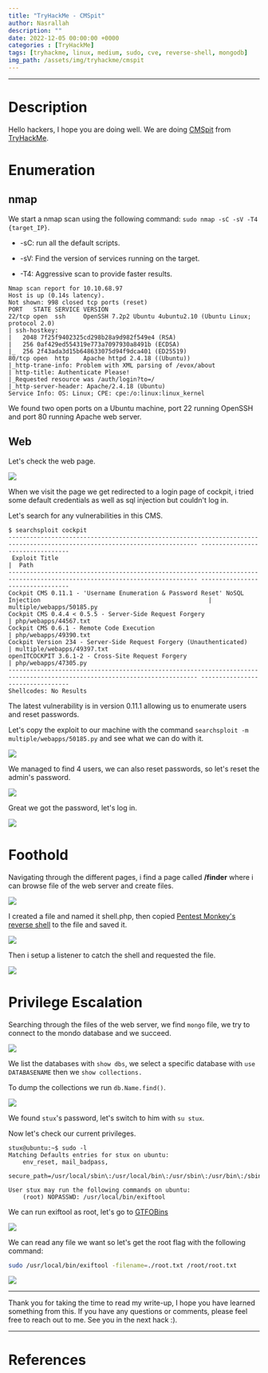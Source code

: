 ```yaml
---
title: "TryHackMe - CMSpit"
author: Nasrallah
description: ""
date: 2022-12-05 00:00:00 +0000
categories : [TryHackMe]
tags: [tryhackme, linux, medium, sudo, cve, reverse-shell, mongodb]
img_path: /assets/img/tryhackme/cmspit
---
```


<div align="center"> <script src="https://tryhackme.com/badge/367641"></script> </div>

---


# **Description**

Hello hackers, I hope you are doing well. We are doing [CMSpit](https://tryhackme.com/room/cmspit) from [TryHackMe](https://tryhackme.com).

# **Enumeration**

## nmap

We start a nmap scan using the following command: `sudo nmap -sC -sV -T4 {target_IP}`.

- -sC: run all the default scripts.

- -sV: Find the version of services running on the target.

- -T4: Aggressive scan to provide faster results.

```terminal
Nmap scan report for 10.10.68.97
Host is up (0.14s latency).
Not shown: 998 closed tcp ports (reset)
PORT   STATE SERVICE VERSION
22/tcp open  ssh     OpenSSH 7.2p2 Ubuntu 4ubuntu2.10 (Ubuntu Linux; protocol 2.0)
| ssh-hostkey: 
|   2048 7f25f9402325cd298b28a9d982f549e4 (RSA)
|   256 0af429ed554319e773a7097930a8491b (ECDSA)
|_  256 2f43ada3d15b648633075d94f9dca401 (ED25519)
80/tcp open  http    Apache httpd 2.4.18 ((Ubuntu))
|_http-trane-info: Problem with XML parsing of /evox/about
| http-title: Authenticate Please!
|_Requested resource was /auth/login?to=/
|_http-server-header: Apache/2.4.18 (Ubuntu)
Service Info: OS: Linux; CPE: cpe:/o:linux:linux_kernel
```

We found two open ports on a Ubuntu machine, port 22 running OpenSSH and port 80 running Apache web server.

## Web

Let's check the web page.

![](1.png)

When we visit the page we get redirected to a login page of cockpit, i tried some default credentials as well as sql injection but couldn't log in.

Let's search for any vulnerabilities in this CMS.

```terminal
$ searchsploit cockpit
--------------------------------------------------------------------------------------------------------------------------- ---------------------------------
 Exploit Title                                                                                                             |  Path
--------------------------------------------------------------------------------------------------------------------------- ---------------------------------
Cockpit CMS 0.11.1 - 'Username Enumeration & Password Reset' NoSQL Injection                                               | multiple/webapps/50185.py
Cockpit CMS 0.4.4 < 0.5.5 - Server-Side Request Forgery                                                                    | php/webapps/44567.txt
Cockpit CMS 0.6.1 - Remote Code Execution                                                                                  | php/webapps/49390.txt
Cockpit Version 234 - Server-Side Request Forgery (Unauthenticated)                                                        | multiple/webapps/49397.txt
openITCOCKPIT 3.6.1-2 - Cross-Site Request Forgery                                                                         | php/webapps/47305.py
--------------------------------------------------------------------------------------------------------------------------- ---------------------------------
Shellcodes: No Results
```

The latest vulnerability is in version 0.11.1 allowing us to enumerate users and reset passwords.

Let's copy the exploit to our machine with the command `searchsploit -m multiple/webapps/50185.py` and see what we can do with it.

![](2.png)

We managed to find 4 users, we can also reset passwords, so let's reset the admin's password.

![](3.png)

Great we got the password, let's log in.

![](4.png)

# **Foothold**

Navigating through the different pages, i find a page called **/finder** where i can browse file of the web server and create files.

![](5.png)

I created a file and named it shell.php, then copied [Pentest Monkey's reverse shell](https://raw.githubusercontent.com/pentestmonkey/php-reverse-shell/master/php-reverse-shell.php) to the file and saved it.

![](6.png)

Then i setup a listener to catch the shell and requested the file.

![](7.png)


# **Privilege Escalation**

Searching through the files of the web server, we find `mongo` file, we try to connect to the mondo database and we succeed.

![](8.png)

We list the databases with `show dbs`, we select a specific database with `use DATABASENAME` then we `show collections.`

To dump the collections we run `db.Name.find()`.

![](9.png)

We found `stux`'s password, let's switch to him with `su stux`.

Now let's check our current privileges.

```terminal
stux@ubuntu:~$ sudo -l
Matching Defaults entries for stux on ubuntu:
    env_reset, mail_badpass,
    secure_path=/usr/local/sbin\:/usr/local/bin\:/usr/sbin\:/usr/bin\:/sbin\:/bin\:/snap/bin

User stux may run the following commands on ubuntu:
    (root) NOPASSWD: /usr/local/bin/exiftool

```

We can run exiftool as root, let's go to [GTFOBins](https://gtfobins.github.io/gtfobins/exiftool/#sudo)

![](11.png)

We can read any file we want so let's get the root flag with the following command:

```bash
sudo /usr/local/bin/exiftool -filename=./root.txt /root/root.txt
```

![](10.png)

---

Thank you for taking the time to read my write-up, I hope you have learned something from this. If you have any questions or comments, please feel free to reach out to me. See you in the next hack :).

---

# References
